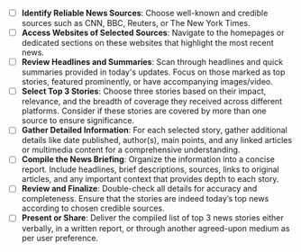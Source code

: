 - [ ] **Identify Reliable News Sources**: Choose well-known and credible sources such as CNN, BBC, Reuters, or The New York Times.
- [ ] **Access Websites of Selected Sources**: Navigate to the homepages or dedicated sections on these websites that highlight the most recent news.
- [ ] **Review Headlines and Summaries**: Scan through headlines and quick summaries provided in today's updates. Focus on those marked as top stories, featured prominently, or have accompanying images/video.
- [ ] **Select Top 3 Stories**: Choose three stories based on their impact, relevance, and the breadth of coverage they received across different platforms. Consider if these stories are covered by more than one source to ensure significance.
- [ ] **Gather Detailed Information**: For each selected story, gather additional details like date published, author(s), main points, and any linked articles or multimedia content for a comprehensive understanding.
- [ ] **Compile the News Briefing**: Organize the information into a concise report. Include headlines, brief descriptions, sources, links to original articles, and any important context that provides depth to each story.
- [ ] **Review and Finalize**: Double-check all details for accuracy and completeness. Ensure that the stories are indeed today’s top news according to chosen credible sources.
- [ ] **Present or Share**: Deliver the compiled list of top 3 news stories either verbally, in a written report, or through another agreed-upon medium as per user preference.